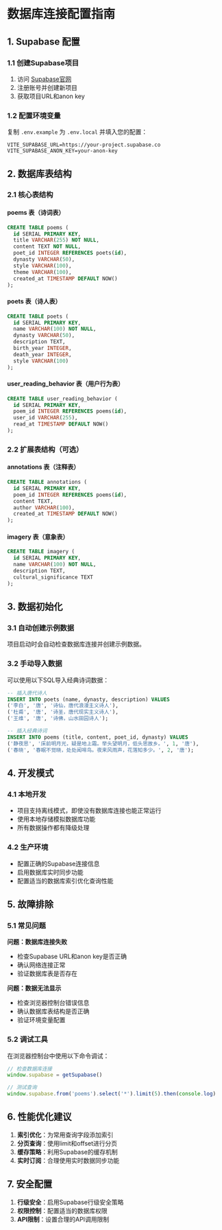 # 数据库连接配置指南

## 1. Supabase 配置

### 1.1 创建Supabase项目
1. 访问 [Supabase官网](https://supabase.com)
2. 注册账号并创建新项目
3. 获取项目URL和anon key

### 1.2 配置环境变量
复制 `.env.example` 为 `.env.local` 并填入您的配置：

```env
VITE_SUPABASE_URL=https://your-project.supabase.co
VITE_SUPABASE_ANON_KEY=your-anon-key
```

## 2. 数据库表结构

### 2.1 核心表结构

#### poems 表（诗词表）
```sql
CREATE TABLE poems (
  id SERIAL PRIMARY KEY,
  title VARCHAR(255) NOT NULL,
  content TEXT NOT NULL,
  poet_id INTEGER REFERENCES poets(id),
  dynasty VARCHAR(50),
  style VARCHAR(100),
  theme VARCHAR(100),
  created_at TIMESTAMP DEFAULT NOW()
);
```

#### poets 表（诗人表）
```sql
CREATE TABLE poets (
  id SERIAL PRIMARY KEY,
  name VARCHAR(100) NOT NULL,
  dynasty VARCHAR(50),
  description TEXT,
  birth_year INTEGER,
  death_year INTEGER,
  style VARCHAR(100)
);
```

#### user_reading_behavior 表（用户行为表）
```sql
CREATE TABLE user_reading_behavior (
  id SERIAL PRIMARY KEY,
  poem_id INTEGER REFERENCES poems(id),
  user_id VARCHAR(255),
  read_at TIMESTAMP DEFAULT NOW()
);
```

### 2.2 扩展表结构（可选）

#### annotations 表（注释表）
```sql
CREATE TABLE annotations (
  id SERIAL PRIMARY KEY,
  poem_id INTEGER REFERENCES poems(id),
  content TEXT,
  author VARCHAR(100),
  created_at TIMESTAMP DEFAULT NOW()
);
```

#### imagery 表（意象表）
```sql
CREATE TABLE imagery (
  id SERIAL PRIMARY KEY,
  name VARCHAR(100) NOT NULL,
  description TEXT,
  cultural_significance TEXT
);
```

## 3. 数据初始化

### 3.1 自动创建示例数据
项目启动时会自动检查数据库连接并创建示例数据。

### 3.2 手动导入数据
可以使用以下SQL导入经典诗词数据：

```sql
-- 插入唐代诗人
INSERT INTO poets (name, dynasty, description) VALUES 
('李白', '唐', '诗仙，唐代浪漫主义诗人'),
('杜甫', '唐', '诗圣，唐代现实主义诗人'),
('王维', '唐', '诗佛，山水田园诗人');

-- 插入经典诗词
INSERT INTO poems (title, content, poet_id, dynasty) VALUES
('静夜思', '床前明月光，疑是地上霜。举头望明月，低头思故乡。', 1, '唐'),
('春晓', '春眠不觉晓，处处闻啼鸟。夜来风雨声，花落知多少。', 2, '唐');
```

## 4. 开发模式

### 4.1 本地开发
- 项目支持离线模式，即使没有数据库连接也能正常运行
- 使用本地存储模拟数据库功能
- 所有数据操作都有降级处理

### 4.2 生产环境
- 配置正确的Supabase连接信息
- 启用数据库实时同步功能
- 配置适当的数据库索引优化查询性能

## 5. 故障排除

### 5.1 常见问题

**问题：数据库连接失败**
- 检查Supabase URL和anon key是否正确
- 确认网络连接正常
- 验证数据库表是否存在

**问题：数据无法显示**
- 检查浏览器控制台错误信息
- 确认数据库表结构是否正确
- 验证环境变量配置

### 5.2 调试工具
在浏览器控制台中使用以下命令调试：

```javascript
// 检查数据库连接
window.supabase = getSupabase()

// 测试查询
window.supabase.from('poems').select('*').limit(5).then(console.log)
```

## 6. 性能优化建议

1. **索引优化**：为常用查询字段添加索引
2. **分页查询**：使用limit和offset进行分页
3. **缓存策略**：利用Supabase的缓存机制
4. **实时订阅**：合理使用实时数据同步功能

## 7. 安全配置

1. **行级安全**：启用Supabase行级安全策略
2. **权限控制**：配置适当的数据库权限
3. **API限制**：设置合理的API调用限制